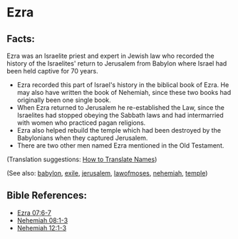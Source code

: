 # Ezra #

## Facts: ##

Ezra was an Israelite priest and expert in Jewish law who recorded the history of the Israelites' return to Jerusalem from Babylon where Israel had been held captive for 70 years.

* Ezra recorded this part of Israel's history in the biblical book of Ezra. He may also have written the book of Nehemiah, since these two books had originally been one single book.
* When Ezra returned to Jerusalem he re-established the Law, since the Israelites had stopped obeying the Sabbath laws and had intermarried with women who practiced pagan religions.
* Ezra also helped rebuild the temple which had been destroyed by the Babylonians when they captured Jerusalem.
* There are two other men named Ezra mentioned in the Old Testament.

(Translation suggestions: [How to Translate Names](https://git.door43.org/Door43/en-ta-translate-vol1/src/master/content/translate_names.md))

(See also:   [babylon](../other/babylon.md),  [exile](../other/exile.md), [jerusalem](../other/jerusalem.md), [lawofmoses](../kt/lawofmoses.md), [nehemiah](../other/nehemiah.md), [temple](../kt/temple.md))

## Bible References: ##

* [Ezra 07:6-7](https://door43.org/en/bible/notes/ezr/07/06)
* [Nehemiah 08:1-3](https://door43.org/en/bible/notes/neh/08/01)
* [Nehemiah 12:1-3](https://door43.org/en/bible/notes/neh/12/01)

